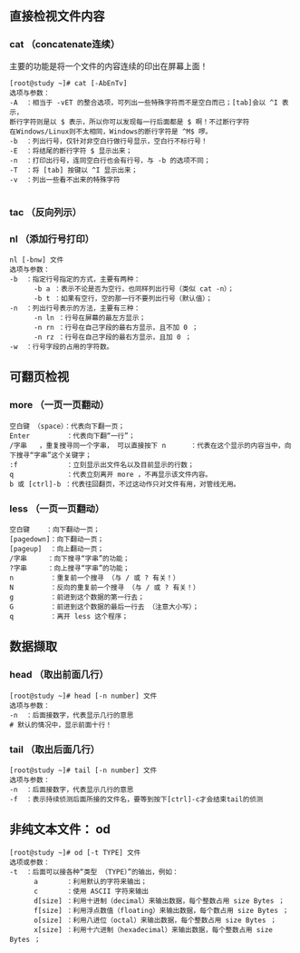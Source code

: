 ## 直接检视文件内容
### cat （concatenate连续）

主要的功能是将一个文件的内容连续的印出在屏幕上面！


```
[root@study ~]# cat [-AbEnTv]
选项与参数：
-A  ：相当于 -vET 的整合选项，可列出一些特殊字符而不是空白而已；[tab]会以 ^I 表示，
断行字符则是以 $ 表示，所以你可以发现每一行后面都是 $ 啊！不过断行字符
在Windows/Linux则不太相同，Windows的断行字符是 ^M$ 啰。
-b  ：列出行号，仅针对非空白行做行号显示，空白行不标行号！
-E  ：将结尾的断行字符 $ 显示出来；
-n  ：打印出行号，连同空白行也会有行号，与 -b 的选项不同；
-T  ：将 [tab] 按键以 ^I 显示出来；
-v  ：列出一些看不出来的特殊字符


```
### tac （反向列示）
### nl （添加行号打印）

```
nl [-bnw] 文件
选项与参数：
-b  ：指定行号指定的方式，主要有两种：
      -b a ：表示不论是否为空行，也同样列出行号（类似 cat -n）；
      -b t ：如果有空行，空的那一行不要列出行号（默认值）；
-n  ：列出行号表示的方法，主要有三种：
      -n ln ：行号在屏幕的最左方显示；
      -n rn ：行号在自己字段的最右方显示，且不加 0 ；
      -n rz ：行号在自己字段的最右方显示，且加 0 ；
-w  ：行号字段的占用的字符数。
```
## 可翻页检视
### more （一页一页翻动）
    空白键 （space）：代表向下翻一页；
    Enter         ：代表向下翻“一行”；
    /字串   ，重复搜寻同一个字串， 可以直接按下 n      ：代表在这个显示的内容当中，向下搜寻“字串”这个关键字；
    :f            ：立刻显示出文件名以及目前显示的行数；
    q             ：代表立刻离开 more ，不再显示该文件内容。
    b 或 [ctrl]-b ：代表往回翻页，不过这动作只对文件有用，对管线无用。
### less （一页一页翻动）
    空白键    ：向下翻动一页；
    [pagedown]：向下翻动一页；
    [pageup]  ：向上翻动一页；
    /字串     ：向下搜寻“字串”的功能；
    ?字串     ：向上搜寻“字串”的功能；
    n         ：重复前一个搜寻 （与 / 或 ? 有关！）
    N         ：反向的重复前一个搜寻 （与 / 或 ? 有关！）
    g         ：前进到这个数据的第一行去；
    G         ：前进到这个数据的最后一行去 （注意大小写）；
    q         ：离开 less 这个程序；

## 数据撷取
### head （取出前面几行）

```
[root@study ~]# head [-n number] 文件
选项与参数：
-n  ：后面接数字，代表显示几行的意思
# 默认的情况中，显示前面十行！
```
### tail （取出后面几行）

```
[root@study ~]# tail [-n number] 文件
选项与参数：
-n  ：后面接数字，代表显示几行的意思
-f  ：表示持续侦测后面所接的文件名，要等到按下[ctrl]-c才会结束tail的侦测
```
## 非纯文本文件： od

```
[root@study ~]# od [-t TYPE] 文件
选项或参数：
-t  ：后面可以接各种“类型 （TYPE）”的输出，例如：
      a       ：利用默认的字符来输出；
      c       ：使用 ASCII 字符来输出
      d[size] ：利用十进制（decimal）来输出数据，每个整数占用 size Bytes ；
      f[size] ：利用浮点数值（floating）来输出数据，每个数占用 size Bytes ；
      o[size] ：利用八进位（octal）来输出数据，每个整数占用 size Bytes ；
      x[size] ：利用十六进制（hexadecimal）来输出数据，每个整数占用 size Bytes ；
```


